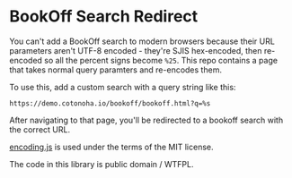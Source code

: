 # BookOff Search Redirect

You can't add a BookOff search to modern browsers because their URL parameters
aren't UTF-8 encoded - they're SJIS hex-encoded, then re-encoded so all the
percent signs become `%25`. This repo contains a page that takes normal query
paramters and re-encodes them.

To use this, add a custom search with a query string like this:

```
https://demo.cotonoha.io/bookoff/bookoff.html?q=%s
```

After navigating to that page, you'll be redirected to a bookoff search with
the correct URL.

[encoding.js](https://github.com/polygonplanet/encoding.js/) is used under the
terms of the MIT license.

The code in this library is public domain / WTFPL. 

